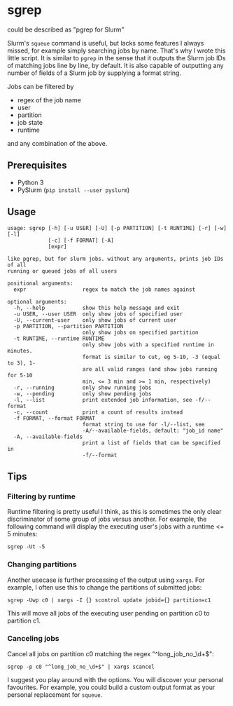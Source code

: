 # sgrep
could be described as "pgrep for Slurm"

Slurm's `squeue` command is useful, but lacks some features I always missed, for example simply searching jobs by name.
That's why I wrote this little script. It is similar to `pgrep` in the sense that it outputs the Slurm job IDs of matching jobs line by line, by default. 
It is also capable of outputting any number of fields of a Slurm job by supplying a format string.

Jobs can be filtered by
  * regex of the job name
  * user
  * partition
  * job state
  * runtime

and any combination of the above.

## Prerequisites

  * Python 3
  * PySlurm (`pip install --user pyslurm`)

## Usage

```
usage: sgrep [-h] [-u USER] [-U] [-p PARTITION] [-t RUNTIME] [-r] [-w] [-l]
             [-c] [-f FORMAT] [-A]
             [expr]

like pgrep, but for slurm jobs. without any arguments, prints job IDs of all
running or queued jobs of all users

positional arguments:
  expr                  regex to match the job names against

optional arguments:
  -h, --help            show this help message and exit
  -u USER, --user USER  only show jobs of specified user
  -U, --current-user    only show jobs of current user
  -p PARTITION, --partition PARTITION
                        only show jobs on specified partition
  -t RUNTIME, --runtime RUNTIME
                        only show jobs with a specified runtime in minutes.
                        format is similar to cut, eg 5-10, -3 (equal to 3), 1-
                        are all valid ranges (and show jobs running for 5-10
                        min, <= 3 min and >= 1 min, respectively)
  -r, --running         only show running jobs
  -w, --pending         only show pending jobs
  -l, --list            print extended job information, see -f/--format
  -c, --count           print a count of results instead
  -f FORMAT, --format FORMAT
                        format string to use for -l/--list, see
                        -A/--available-fields, default: "job_id name"
  -A, --available-fields
                        print a list of fields that can be specified in
                        -f/--format
```

## Tips

### Filtering by runtime

Runtime filtering is pretty useful I think, as this is sometimes the only clear discriminator of some group of jobs versus another.
For example, the following command will display the executing user's jobs with a runtime <= 5 minutes:

`sgrep -Ut -5`

### Changing partitions

Another usecase is further processing of the output using `xargs`. For example, I often use this to change the partitions of submitted jobs:

`sgrep -Uwp c0 | xargs -I {} scontrol update jobid={} partition=c1`

This will move all jobs of the executing user pending on partition c0 to partition c1.

### Canceling jobs

Cancel all jobs on partition c0 matching the regex "^long_job_no_\d+$":

`sgrep -p c0 "^long_job_no_\d+$" | xargs scancel`

I suggest you play around with the options. You will discover your personal favourites. 
For example, you could build a custom output format as your personal replacement for `squeue`.
